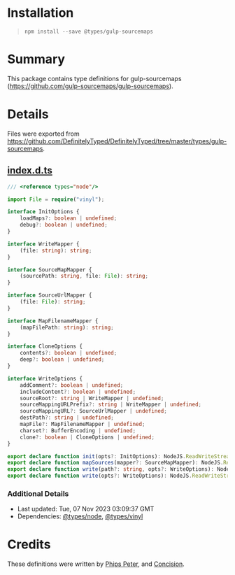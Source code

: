 # Installation
> `npm install --save @types/gulp-sourcemaps`

# Summary
This package contains type definitions for gulp-sourcemaps (https://github.com/gulp-sourcemaps/gulp-sourcemaps).

# Details
Files were exported from https://github.com/DefinitelyTyped/DefinitelyTyped/tree/master/types/gulp-sourcemaps.
## [index.d.ts](https://github.com/DefinitelyTyped/DefinitelyTyped/tree/master/types/gulp-sourcemaps/index.d.ts)
````ts
/// <reference types="node"/>

import File = require("vinyl");

interface InitOptions {
    loadMaps?: boolean | undefined;
    debug?: boolean | undefined;
}

interface WriteMapper {
    (file: string): string;
}

interface SourceMapMapper {
    (sourcePath: string, file: File): string;
}

interface SourceUrlMapper {
    (file: File): string;
}

interface MapFilenameMapper {
    (mapFilePath: string): string;
}

interface CloneOptions {
    contents?: boolean | undefined;
    deep?: boolean | undefined;
}

interface WriteOptions {
    addComment?: boolean | undefined;
    includeContent?: boolean | undefined;
    sourceRoot?: string | WriteMapper | undefined;
    sourceMappingURLPrefix?: string | WriteMapper | undefined;
    sourceMappingURL?: SourceUrlMapper | undefined;
    destPath?: string | undefined;
    mapFile?: MapFilenameMapper | undefined;
    charset?: BufferEncoding | undefined;
    clone?: boolean | CloneOptions | undefined;
}

export declare function init(opts?: InitOptions): NodeJS.ReadWriteStream;
export declare function mapSources(mapper?: SourceMapMapper): NodeJS.ReadWriteStream;
export declare function write(path?: string, opts?: WriteOptions): NodeJS.ReadWriteStream;
export declare function write(opts?: WriteOptions): NodeJS.ReadWriteStream;

````

### Additional Details
 * Last updated: Tue, 07 Nov 2023 03:09:37 GMT
 * Dependencies: [@types/node](https://npmjs.com/package/@types/node), [@types/vinyl](https://npmjs.com/package/@types/vinyl)

# Credits
These definitions were written by [Phips Peter](https://github.com/pspeter3), and [Concision](https://github.com/concision).
